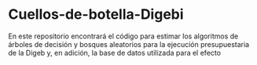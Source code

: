 # Cuellos-de-botella-Digebi
En este repositorio encontrará el código para estimar los algoritmos de árboles de decisión y bosques aleatorios para la ejecución presupuestaria de la Digeb y, en adición, la base de datos utilizada para el efecto
